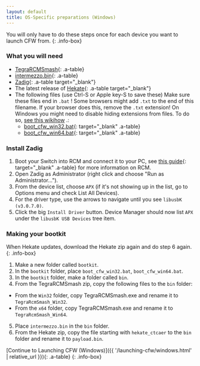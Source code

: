 ```yaml
---
layout: default
title: OS-Specific preparations (Windows)
---
```


You will only have to do these steps once for each device you want to launch CFW from.
{: .info-box}

### What you will need

- [TegraRCMSmash](https://files.sshnuke.net/TegraRcmSmash1213.zip){: .a-table}
- [intermezzo.bin](https://github.com/Cease-and-DeSwitch/fusee-launcher/raw/master/intermezzo.bin){: .a-table}
- [Zadig](http://zadig.akeo.ie/downloads/zadig.exe){: .a-table target="_blank"}
- The latest release of [Hekate](https://github.com/ctcaer/hekate/releases/latest){: .a-table target="_blank"}
- The following files (use Ctrl-S or Apple key-S to save these) Make sure these files end in `.bat` ! Some browsers might add `.txt` to the end of this filename. If your browser does this, remove the `.txt` extension! On Windows you might need to disable hiding extensions from files. To do so, [see this wikihow](https://www.wikihow.tech/Show-File-Extensions-on-Windows) .:
  - [boot_cfw_win32.bat](https://noirscape.github.io/SwitchGuide/assets/boot_cfw_win32.bat){: target="_blank" .a-table}
  - [boot_cfw_win64.bat](https://noirscape.github.io/SwitchGuide/assets/boot_cfw_win64.bat){: target="_blank" .a-table}

### Install Zadig

1. Boot your Switch into RCM and connect it to your PC, see [this guide](https://xghostboyx.github.io/RCM-Guide){: target="_blank" .a-table} for more information on RCM.
2. Open Zadig as Administrator (right click and choose "Run as Administrator...").
3. From the device list, choose `APX` (if it's not showing up in the list, go to Options menu and check List All Devices).
4. For the driver type, use the arrows to navigate until you see `libusbK (v3.0.7.0)`.
5. Click the big `Install Driver` button. Device Manager should now list `APX` under the `libusbK USB Devices` tree item.


### Making your bootkit

When Hekate updates, download the Hekate zip again and do step 6 again.
{: .info-box}

1. Make a new folder called `bootkit`.
2. In the `bootkit` folder, place `boot_cfw_win32.bat`, `boot_cfw_win64.bat`.
3. In the `bootkit` folder, make a folder called `bin`.
4. From the TegraRCMSmash zip, copy the following files to the `bin` folder:
  - From the `Win32` folder, copy TegraRCMSmash.exe and rename it to `TegraRcmSmash_Win32`.
  - From the `x64` folder, copy TegraRCMSmash.exe and rename it to `TegraRcmSmash_Win64`.
5. Place `intermezzo.bin` in the `bin` folder.
6. From the Hekate zip, copy the file starting with `hekate_ctcaer` to the `bin` folder and rename it to `payload.bin`.

[Continue to Launching CFW (Windows)]({{ '/launching-cfw/windows.html' | relative_url }}){: .a-table}
{: .info-box}